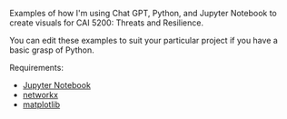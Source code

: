 Examples of how I'm using Chat GPT, Python, and Jupyter Notebook to create visuals for CAI 5200: Threats and Resilience.

You can edit these examples to suit your particular project if you have a basic grasp of Python.

Requirements:

* [Jupyter Notebook](https://jupyter.org/)
* [networkx](https://networkx.org/)
* [matplotlib](https://matplotlib.org/)
